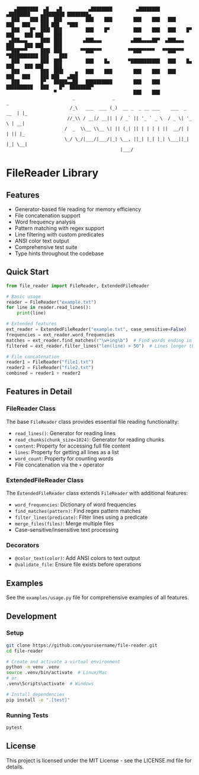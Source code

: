 ``` ASCII
   ▄████████  ▄█   ▄█          ▄████████         ▄████████    ▄████████    ▄████████ ████████▄  
  ███    ███ ███  ███         ███    ███        ███    ███   ███    ███   ███    ███ ███   ▀███ 
  ███    █▀  ███▌ ███         ███    █▀         ███    ███   ███    █▀    ███    ███ ███    ███ 
 ▄███▄▄▄     ███▌ ███        ▄███▄▄▄           ▄███▄▄▄▄██▀  ▄███▄▄▄       ███    ███ ███    ███ 
▀▀███▀▀▀     ███▌ ███       ▀▀███▀▀▀          ▀▀███▀▀▀▀▀   ▀▀███▀▀▀     ▀███████████ ███    ███ 
  ███        ███  ███         ███    █▄       ▀███████████   ███    █▄    ███    ███ ███    ███ 
  ███        ███  ███▌    ▄   ███    ███        ███    ███   ███    ███   ███    ███ ███   ▄███ 
  ███        █▀   █████▄▄██   ██████████        ███    ███   ██████████   ███    █▀  ████████▀  
                  ▀                             ███    ███                                      
                         _              _                                 _   
                        /_\   ___  ___ (_)  __ _  _ __ ___    ___  _ __  | |_ 
                       //_\\ / __|/ __|| | / _` || '_ ` _ \  / _ \| '_ \ | __|
                      /  _  \\__ \\__ \| || (_| || | | | | ||  __/| | | || |_ 
                      \_/ \_/|___/|___/|_| \__, ||_| |_| |_| \___||_| |_| \__|
                                           |___/                              
```

# FileReader Library

## Features
- Generator-based file reading for memory efficiency
- File concatenation support
- Word frequency analysis
- Pattern matching with regex support
- Line filtering with custom predicates
- ANSI color text output
- Comprehensive test suite
- Type hints throughout the codebase


## Quick Start
```python
from file_reader import FileReader, ExtendedFileReader

# Basic usage
reader = FileReader("example.txt")
for line in reader.read_lines():
    print(line)

# Extended features
ext_reader = ExtendedFileReader("example.txt", case_sensitive=False)
frequencies = ext_reader.word_frequencies
matches = ext_reader.find_matches(r"\w+ing\b")  # Find words ending in 'ing'
filtered = ext_reader.filter_lines("len(line) > 50")  # Lines longer than 50 chars

# File concatenation
reader1 = FileReader("file1.txt")
reader2 = FileReader("file2.txt")
combined = reader1 + reader2
```

## Features in Detail
### FileReader Class
The base `FileReader` class provides essential file reading functionality:

- `read_lines()`: Generator for reading lines
- `read_chunks(chunk_size=1024)`: Generator for reading chunks
- `content`: Property for accessing full file content
- `lines`: Property for getting all lines as a list
- `word_count`: Property for counting words
- File concatenation via the `+` operator

### ExtendedFileReader Class
The `ExtendedFileReader` class extends `FileReader` with additional features:

- `word_frequencies`: Dictionary of word frequencies
- `find_matches(pattern)`: Find regex pattern matches
- `filter_lines(predicate)`: Filter lines using a predicate
- `merge_files(files)`: Merge multiple files
- Case-sensitive/insensitive text processing

### Decorators
- `@color_text(color)`: Add ANSI colors to text output
- `@validate_file`: Ensure file exists before operations

## Examples
See the `examples/usage.py` file for comprehensive examples of all features.

## Development
### Setup
```bash
git clone https://github.com/yourusername/file-reader.git
cd file-reader

# Create and activate a virtual environment
python -m venv .venv
source .venv/bin/activate  # Linux/Mac
# or
.venv\Scripts\activate  # Windows

# Install dependencies
pip install -e ".[test]"
```

### Running Tests
```bash
pytest
```

## License
This project is licensed under the MIT License - see the LICENSE.md file for details.

